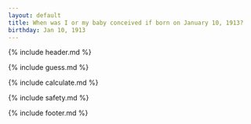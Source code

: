 ```yaml
---
layout: default
title: When was I or my baby conceived if born on January 10, 1913?
birthday: Jan 10, 1913
---
```


{% include header.md %}

{% include guess.md %}

{% include calculate.md %}

{% include safety.md %}

{% include footer.md %}



